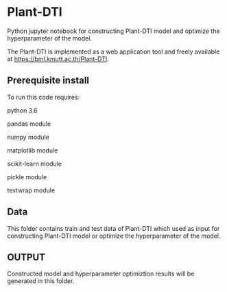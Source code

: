 # Plant-DTI
Python jupyter notebook for constructing Plant-DTI model and optimize the hyperparameter of the model.

The Plant-DTI is implemented as a web application tool and freely available at https://bml.kmutt.ac.th/Plant-DTI.

## Prerequisite install
To run this code requires:

python 3.6

pandas module

numpy module

matplotlib module

scikit-learn module

pickle module

textwrap module

## Data
This folder contains train and test data of Plant-DTI which used as input for constructing Plant-DTI model or optimize the hyperparameter of the model.

## OUTPUT
Constructed model and hyperparameter optimiztion results will be generated in this folder. 
